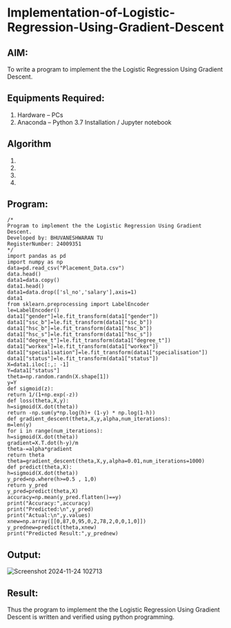 # Implementation-of-Logistic-Regression-Using-Gradient-Descent

## AIM:
To write a program to implement the the Logistic Regression Using Gradient Descent.

## Equipments Required:
1. Hardware – PCs
2. Anaconda – Python 3.7 Installation / Jupyter notebook

## Algorithm
1. 
2. 
3. 
4. 

## Program:
```
/*
Program to implement the the Logistic Regression Using Gradient Descent.
Developed by: BHUVANESHWARAN TU
RegisterNumber: 24009351
*/
import pandas as pd
import numpy as np
data=pd.read_csv("Placement_Data.csv")
data.head()
data1=data.copy()
data1.head()
data1=data.drop(['sl_no','salary'],axis=1)
data1
from sklearn.preprocessing import LabelEncoder
le=LabelEncoder()
data1["gender"]=le.fit_transform(data1["gender"])
data1["ssc_b"]=le.fit_transform(data1["ssc_b"])
data1["hsc_b"]=le.fit_transform(data1["hsc_b"])
data1["hsc_s"]=le.fit_transform(data1["hsc_s"])
data1["degree_t"]=le.fit_transform(data1["degree_t"])
data1["workex"]=le.fit_transform(data1["workex"])
data1["specialisation"]=le.fit_transform(data1["specialisation"])
data1["status"]=le.fit_transform(data1["status"])
X=data1.iloc[:,: -1]
Y=data1["status"]
theta=np.random.randn(X.shape[1])
y=Y
def sigmoid(z):
return 1/(1+np.exp(-z))
def loss(theta,X,y):
h=sigmoid(X.dot(theta))
return -np.sum(y*np.log(h)+ (1-y) * np.log(1-h))
def gradient_descent(theta,X,y,alpha,num_iterations):
m=len(y)
for i in range(num_iterations):
h=sigmoid(X.dot(theta))
gradient=X.T.dot(h-y)/m
theta-=alpha*gradient
return theta
theta=gradient_descent(theta,X,y,alpha=0.01,num_iterations=1000)
def predict(theta,X):
h=sigmoid(X.dot(theta))
y_pred=np.where(h>=0.5 , 1,0)
return y_pred
y_pred=predict(theta,X)
accuracy=np.mean(y_pred.flatten()==y)
print("Accuracy:",accuracy)
print("Predicted:\n",y_pred)
print("Actual:\n",y.values)
xnew=np.array([[0,87,0,95,0,2,78,2,0,0,1,0]])
y_prednew=predict(theta,xnew)
print("Predicted Result:",y_prednew)
```

## Output:

![Screenshot 2024-11-24 102713](https://github.com/user-attachments/assets/3d15b526-1871-4e1b-9a87-39dd368367c8)


## Result:
Thus the program to implement the the Logistic Regression Using Gradient Descent is written and verified using python programming.

